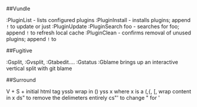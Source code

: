 ##Vundle

:PluginList       - lists configured plugins
:PluginInstall    - installs plugins; append `!` to update or just
:PluginUpdate
:PluginSearch foo - searches for foo; append `!` to refresh local cache
:PluginClean      - confirms removal of unused plugins; append `!` to

##Fugitive

:Gsplit, :Gvsplit, :Gtabedit....
:Gstatus
:Gblame brings up an interactive vertical split with git blame

##Surround

V + S + initial html tag
yssb wrap in ()
yss x where x is a (,{, [, wrap content in x
ds" to remove the delimeters entirely
cs"' to change " for '
